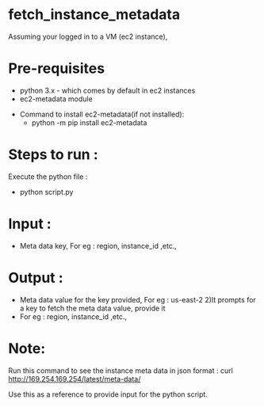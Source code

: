 # fetch_instance_metadata
Assuming your logged in to a VM (ec2 instance),

# Pre-requisites
- python 3.x - which comes by default in ec2 instances
- ec2-metadata module 

* Command to install ec2-metadata(if not installed): 
  - python -m pip install ec2-metadata

# Steps to run :
Execute the python file :
- python script.py
# Input :
- Meta data key, For eg : region, instance_id ,etc.,
# Output :
- Meta data value for the key provided, For eg : us-east-2
2)It prompts for a key to fetch the meta data value, provide it 
- For eg : region, instance_id ,etc.,

# Note:
Run this command to see the instance meta data in json format :
curl http://169.254.169.254/latest/meta-data/

Use this as a reference to provide input for the python script.


